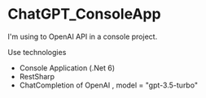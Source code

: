 # ChatGPT_ConsoleApp
I'm using to OpenAI API in a console project.

Use technologies 

- Console Application  (.Net 6)
- RestSharp 
- ChatCompletion of OpenAI , model = "gpt-3.5-turbo"
